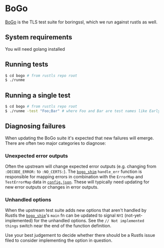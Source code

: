 # BoGo

[BoGo](https://github.com/google/boringssl/tree/master/ssl/test) is the TLS test suite for boringssl, which we run against rustls as well.

## System requirements

You will need golang installed

## Running tests

```bash
$ cd bogo # from rustls repo root
$ ./runme
```

## Running a single test

```bash
$ cd bogo # from rustls repo root
$ ./runme -test "Foo;Bar" # where Foo and Bar are test names like EarlyData-Server-BadFinished-TLS13
```

## Diagnosing failures

When updating the BoGo suite it's expected that new failures will emerge. There
are often two major categories to diagnose:

### Unexpected error outputs

Often the upstream will change expected error outputs (e.g. changing from
`:DECODE_ERROR:` to `:NO_CERTS:`). The [`bogo_shim`][bogo_shim] `handle_err`
function is responsible for mapping errors in combination with the `ErrorMap`
and `TestErrorMap` data in [`config.json`][config.json]. These will typically
need updating for new error outputs or changes in error outputs.

[bogo_shim]: ../rustls/examples/internal/bogo_shim.rs
[config.json]: ./config.json

### Unhandled options

When the upstream test suite adds new options that aren't handled by Rustls the
[`bogo_shim`][bogo_shim]'s `main` fn can be updated to signal `NYI`
(not-yet-implemented) for the unhandled options. See the `// Not implemented
things` switch near the end of the function definition.

Use your best judgement to decide whether there should be a Rustls issue filed
to consider implementing the option in question.
